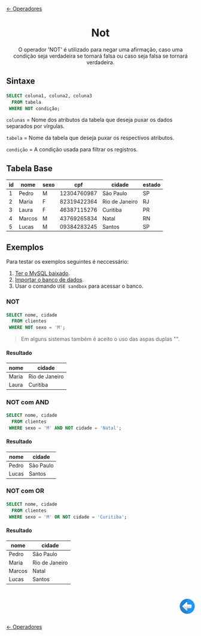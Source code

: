 [← Operadores](./operadores.md#operadores)

<h1 align="center">Not</h1>
<p align="center">O operador 'NOT' é utilizado para negar uma afirmação, caso uma condição seja verdadeira se tornará falsa ou caso seja falsa se tornará verdadeira.</p>

## Sintaxe

```sql
SELECT coluna1, coluna2, coluna3
  FROM tabela
 WHERE NOT condição;
```

```colunas``` = Nome dos atributos da tabela que deseja puxar os dados separados por vírgulas.

```tabela``` = Nome da tabela que deseja puxar os respectivos atributos.

```condição``` = A condição usada para filtrar os registros.

## Tabela Base

| id | nome   | sexo | cpf         | cidade         | estado |
|----|--------|------|-------------|----------------|--------|
|  1 | Pedro  | M    | 12304760987 | São Paulo      | SP     |
|  2 | Maria  | F    | 82319422364 | Rio de Janeiro | RJ     |
|  3 | Laura  | F    | 46387115276 | Curitiba       | PR     |
|  4 | Marcos | M    | 43769265834 | Natal          | RN     |
|  5 | Lucas  | M    | 09384283245 | Santos         | SP     |

## Exemplos

Para testar os exemplos seguintes é neccessário:

1. [Ter o MySQL baixado](../../ambiente_de_trabalho/instalando_o_mysql_server.md#instalando-o-mysql-server).
2. [Importar o banco de dados](../iniciando/iniciando.md#iniciando).
3. Usar o comando ```USE sandbox``` para acessar o banco.

### NOT

```sql
SELECT nome, cidade
  FROM clientes
 WHERE NOT sexo = 'M';
```

>Em alguns sistemas também é aceito o uso das aspas duplas "".

#### Resultado

| nome  | cidade         |
|-------|----------------|
| Maria | Rio de Janeiro |
| Laura | Curitiba       |


### NOT com AND

```sql
SELECT nome, cidade
  FROM clientes
 WHERE sexo = 'M' AND NOT cidade = 'Natal';
```

#### Resultado

| nome  | cidade    |
|-------|-----------|
| Pedro | São Paulo |
| Lucas | Santos    |

### NOT com OR

```sql
SELECT nome, cidade
  FROM clientes
 WHERE sexo = 'M' OR NOT cidade = 'Curitiba';
```

#### Resultado

| nome   | cidade         |
|--------|----------------|
| Pedro  | São Paulo      |
| Maria  | Rio de Janeiro |
| Marcos | Natal          |
| Lucas  | Santos         |

<h1 align="right">
<a href="./or.md#or"><img src="../../../images/previous-arrow.svg" alt="previous" width="40px"></a>
</h1>

[← Operadores](./operadores.md#operadores)